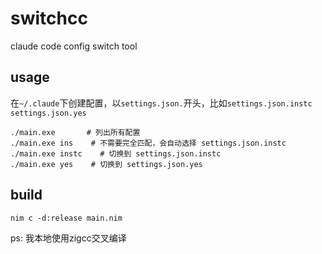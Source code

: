 # switchcc
claude code config switch tool

## usage
在`~/.claude`下创建配置，以`settings.json.`开头，比如`settings.json.instc` `settings.json.yes`
```
./main.exe       # 列出所有配置
./main.exe ins    # 不需要完全匹配，会自动选择 settings.json.instc
./main.exe instc    # 切换到 settings.json.instc
./main.exe yes    # 切换到 settings.json.yes
```

## build
```
nim c -d:release main.nim
```
ps: 我本地使用zigcc交叉编译

